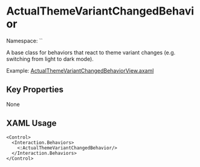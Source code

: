 # ActualThemeVariantChangedBehavior

Namespace: ``

A base class for behaviors that react to theme variant changes (e.g. switching from light to dark mode).

Example: [ActualThemeVariantChangedBehaviorView.axaml](samples/BehaviorsTestApplication/Views/Pages/ActualThemeVariantChangedBehaviorView.axaml)

## Key Properties
None

## XAML Usage
```xaml
<Control>
  <Interaction.Behaviors>
    <:ActualThemeVariantChangedBehavior/>
  </Interaction.Behaviors>
</Control>
```
